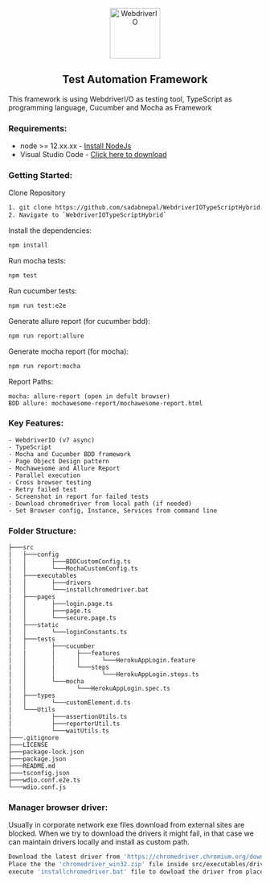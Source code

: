 <p align="center">
    <a href="https://webdriver.io/">
        <img alt="WebdriverIO" src="https://webdriver.io/assets/images/robot-3677788dd63849c56aa5cb3f332b12d5.svg" width="100">
    </a>
</p>

<h2 align="center"> Test Automation Framework </h2>
This framework is using WebdriverI/O as testing tool, TypeScript as programming language, Cucumber and Mocha as Framework

### Requirements:
-   node >= 12.xx.xx - [Install NodeJs](https://nodejs.org/en/download/)
-   Visual Studio Code - [Click here to download](https://code.visualstudio.com/download)

### Getting Started:
Clone Repository
```bash
1. git clone https://github.com/sadabnepal/WebdriverIOTypeScriptHybrid.git
2. Navigate to `WebdriverIOTypeScriptHybrid`
```

Install the dependencies:
```bash
npm install
```

Run mocha tests:
```bash
npm test
```
Run cucumber tests:
```bash
npm run test:e2e
```
Generate allure report (for cucumber bdd):
```bash
npm run report:allure
```
Generate mocha report (for mocha):
```bash
npm run report:mocha
```

Report Paths:
```
mocha: allure-report (open in defult browser)
BDD allure: mochawesome-report/mochawesome-report.html
```

### Key Features:
	- WebdriverIO (v7 async)
	- TypeScript
	- Mocha and Cucumber BDD framework
	- Page Object Design pattern
	- Mochawesome and Allure Report
	- Parallel execution
	- Cross browser testing
	- Retry failed test
	- Screenshot in report for failed tests
    - Download chromedriver from local path (if needed)
	- Set Browser config, Instance, Services from command line 

### Folder Structure:
```
├───src
|   ├───config
|   │  	    ├───BDDCustomConfig.ts
|   │       └───MochaCustomConfig.ts
|   ├───executables
|   │  	    ├───drivers
|   │       └───installchromedriver.bat
|   ├───pages
|   │  	    ├───login.page.ts
|   │	    ├───page.ts
|   │	    └───secure.page.ts
|   ├───static
|   │       └───loginConstants.ts
|   ├───tests
|   │  	    ├───cucumber
|   |       |      ├───features
|   │       │      │      └───HerokuAppLogin.feature
|   │       |      └───steps
|   │       │             └───HerokuAppLogin.steps.ts
|   │       └───mocha
|   │              └───HerokuAppLogin.spec.ts
|   ├───types
|   │       └───customElement.d.ts
|   └───Utils
|           ├───assertionUtils.ts
|           ├───reporterUtil.ts
|           └───waitUtils.ts
├───.gitignore
├───LICENSE
├───package-lock.json
├───package.json
├───README.md
├───tsconfig.json
├───wdio.conf.e2e.ts
└───wdio.conf.js
```

### Manager browser driver:
Usually in corporate network exe files download from external sites are blocked.
When we try to download the drivers it might fail, in that case we can maintain drivers
locally and install as custom path.
```bash
Download the latest driver from 'https://chromedriver.chromium.org/downloads'
Place the the 'chromedriver_win32.zip' file inside src/executables/drivers 
execute 'installchromedriver.bat' file to dowload the driver from placed folder
```
